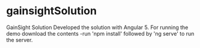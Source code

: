 # gainsightSolution
GainSight Solution
Developed the solution with Angular 5. 
For running the demo download the contents
-run 'npm install' followed by 'ng serve' to run the server.

